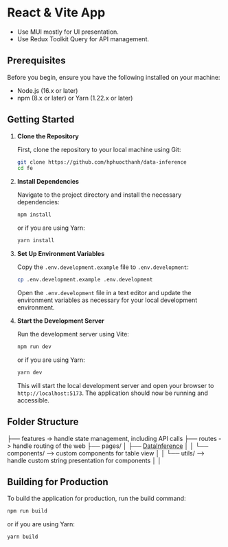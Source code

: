 # React & Vite App

- Use MUI mostly for UI presentation.
- Use Redux Toolkit Query for API management.

## Prerequisites

Before you begin, ensure you have the following installed on your machine:
- Node.js (16.x or later)
- npm (8.x or later) or Yarn (1.22.x or later)

## Getting Started

1. **Clone the Repository**

   First, clone the repository to your local machine using Git:

   ```bash
   git clone https://github.com/hphuocthanh/data-inference
   cd fe
   ```

2. **Install Dependencies**

   Navigate to the project directory and install the necessary dependencies:

   ```bash
   npm install
   ```
   or if you are using Yarn:
   ```bash
   yarn install
   ```

3. **Set Up Environment Variables**

   Copy the `.env.development.example` file to `.env.development`:

   ```bash
   cp .env.development.example .env.development
   ```

   Open the `.env.development` file in a text editor and update the environment variables as necessary for your local development environment.

4. **Start the Development Server**

   Run the development server using Vite:

   ```bash
   npm run dev
   ```
   or if you are using Yarn:
   ```bash
   yarn dev
   ```

   This will start the local development server and open your browser to `http://localhost:5173`. The application should now be running and accessible.

## Folder Structure

├── features -> handle state management, including API calls
├── routes -> handle routing of the web
├── pages/
│ ├── [DataInference](/fe/src/pages/DataInference/index.tsx)
│ │   └── components/ --> custom components for table view
│ │   └── utils/ --> handle custom string presentation for components
│ │



## Building for Production

To build the application for production, run the build command:

```bash
npm run build
```
or if you are using Yarn:
```bash
yarn build
```
